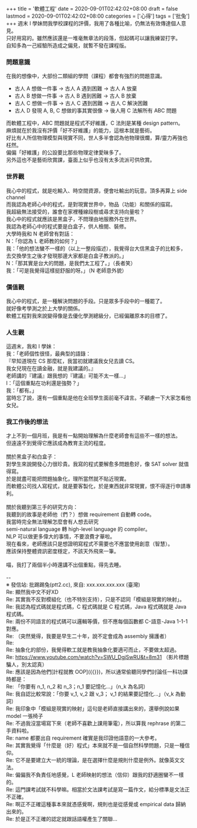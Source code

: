 +++
title = '軟體工程'
date = 2020-09-01T02:42:02+08:00
draft = false
lastmod = 2020-09-01T02:42:02+08:00
categories = ['心得']
tags = ['批兔']
+++
週末 I 學妹問我學校課程的評價，我用了各種比喻，仍無法有效傳達個人意見。<br>
只好用寫的。雖然應該還是一堆毫無章法的段落，但起碼可以讓我練習打字。<br>
自知多為一己經驗所造成之偏見，就暫不發在課程版。
### 問題意識 
在我的想像中，大部份二類組的學問（課程）都會有強烈的問題意識。<br>
- 古人 A 想做一件事 -> 古人 A 遇到困難 -> 古人 A 放棄
- 古人 B 想做一件事 -> 古人 B 遇到困難 -> 古人 B 放棄
- 古人 C 想做一件事 -> 古人 C 遇到困難 -> 古人 C 解決困難
- 古人 D 發現 A, B, C 想做的事其實很像 -> 後人用 C 法解所有 ABC 問題

而軟體工程中，ABC 問題就是程式不好維護，C 法則是某種 design pattern。<br>
麻煩就在於我沒有評價「好不好維護」的能力，這根本就是藝術。<br>
好比有人所信物理模型與現實不同，世人多半會認為他物理很爛，算/靈力再強也枉然。<br>
偏偏「好維護」的公設要比那些物理定律愛昧多了。<br>
另外這也不是藝術欣賞課，臺面上似乎也沒有太多流派可供欣賞。<br>
### 世界觀 
我心中的程式，就是吃輸入、時空間資源，便會吐輸出的玩意。頂多再算上 side channel<br>
而我認為老師心中的程式，是對現實世界中，物品（功能）和關係的描寫。<br>
我超級無法接受的，誰會在家裡種線段樹或尋求支持向量啦？<br>
我心中的程式就應該是黑盒子，不問理由地服務外在世界。<br>
我認為老師心中的程式要是白盒子，供人檢閱、裝修。<br>
大學時我和 N 老師曾有對話：<br>
 N：「你認為 L 老師教的如何？」<br>
我：「他的想法蠻不一樣的（以上一整段描述），我覺得台大信黑盒子的比較多，<br>
      去交換學生之後才發現那邊大家都是白盒子教派的。」<br>
 N：「那其實是台大的問題，是我們太工程了。」（長者笑）<br>
我：「可是我覺得這樣挺舒服的呀。」（N 老師意外貌）<br>
### 價值觀 
我心中的程式，是一種解決問題的手段。只是眾多手段中的一種罷了。<br>
就好像考學測之於上大學的關係。<br>
軟體工程對我來說變得像是去優化學測總級分，已經偏離原本的目標了。<br>
### 人生觀 
這週末，我和 I 學妹：<br>
我：「老師個性很怪，最典型的語錄：<br>
      『早知道現在 CS 那麼紅，我當初就建議我女兒去讀 CS。<br>
        我女兒現在在讀金融，就是我建議的。』<br>
      老師講的『建議』跟我想的『建議』可能不太一樣…」<br>
 I：「這個重點在功利還是強勢？」<br>
我：「都有。」<br>
當時忘了說，還有一個重點是他在全班學生面前毫不諱言。不顧慮一下大家怎看他女兒。<br>
### 我工作後的想法 
才上不到一個月班，我是有一點開始理解為什麼老師會有這些不一樣的想法。<br>
但遠遠不到覺得它應該成為教育主流的程度。<br>
<br>
關於黑盒子和白盒子：<br>
對學生來說開發心力很珍貴。我寫的程式要解愈多問題愈好，像 SAT solver 就值得寫。<br>
於是就盡可能把問題抽象化，理所當然就不貼近現實。<br>
而軟體公司找人寫程式，就是要客製化，於是東西就非常現實，恨不得逐行申請專利。<br>
<br>
關於我聽到第三手的研究方向：<br>
我聽到的故事是老師他（們？）想做 requirement 自動轉 code。<br>
我當時完全無法理解怎麼會有人想去研究<br>
semi-natural language 轉 high-level language 的 compiler。<br>
NLP 可以做更多偉大的事情，不要浪費才華啦。<br>
現在看來，老師應該只是想證明寫程式不需要也不應當使用創意（智慧）。<br>
應該保持整體資訊密度穩定，不該天外飛來一筆。<br>
<br>
喵，我打了兩個半小時還講不出個重點，得先去睡。<br>
<br>
--<br>
※ 發信站: 批踢踢兔(ptt2.cc), 來自: xxx.xxx.xxx.xxx (臺灣)<br>
Re: 顯然我中文不好XD<br>
Re: 其實我不反對模組化（也不特別支持），只是不認同「模組是現實的映射」。<br>
Re: 我認為程式碼就是程式碼，C 程式碼就是 C 程式碼，Java 程式碼就是 Java 程式碼。<br>
Re: 兩份不同語言的程式碼可以邏輯等價，但不應每個函數都 C-語意-Java 1-1-1 對應。<br>
Re: （突然覺得，我要是早生二十年，說不定會成為 assembly 擁護者）<br>
Re: <br>
Re: 抽象化的部份，我覺得軟工就是教我抽象化要適可而止，不要做太超過。<br>
Re: https://www.youtube.com/watch?v=SWU_DgjSwRU&t=8m31 （影片標題騙人，別太認真）<br>
Re: 應該是因為他們[計程就教 OOP]({{<ref exchange-student-day-99>}})，所以通常偷聽同學們討論任一科功課時都是：<br>
Re: 「你要有 n_1, n_2 和 n_3；n_1 要記憶化...」（n_k 為名詞）<br>
Re: 我自認比較常說：「你要 v_1, v_2 跟 v_3； v_1 的結果要記憶化...」（v_k 為動詞）<br>
Re: 我印象中「模組是現實的映射」這句是老師直接講出來的，還舉例說如果 model 一張椅子<br>
Re: 不過我沒當場寫下來（老師不喜歡上課用筆電），所以算我 rephrase 的第二手資料啦。<br>
Re: name 都要出自 requirement 確實是我印證他語意的一大參考。<br>
Re: 其實我覺得「什麼是（好）程式」本來就不是一個自然科學問題，只是一種信仰。<br>
Re: 它不是要建立大一統的理論，是在選擇什麼是規則什麼是例外。就像英文文法。<br>
Re: 偏偏我不負責任地感覺，L 老師映射的想法（信仰）跟我的舒適圈蠻不一樣的。<br>
Re: 這門課考試就不科學嘛。相當於文法課考試是寫一篇作文，給分標準是文法正不正確。<br>
Re: 啊正不正確這種事本來就憑感覺啊，規則也是從感覺或 empirical data 歸納出來的。<br>
Re: 於是正不正確的認定就跟話語權產生了關聯…<br>
